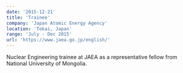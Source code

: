 ```yaml
---
date: '2015-12-21'
title: 'Trainee'
company: 'Japan Atomic Energy Agency'
location: 'Tokai, Japan'
range: 'July - Dec 2015'
url: 'https://www.jaea.go.jp/english/'
---
```


Nuclear Engineering trainee at JAEA as a representative fellow from National University of Mongolia.
